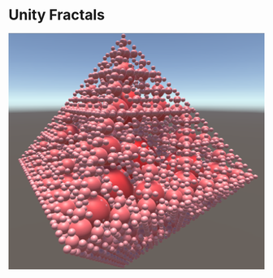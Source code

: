 # Unity Fractals

![](https://github.com/drewmalin/unity-fractals/blob/master/screenshots/Capture.PNG)
